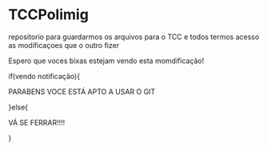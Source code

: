 TCCPolimig
==========

repositorio para guardarmos os arquivos para o TCC e todos termos acesso as modificaçoes que o outro fizer


Espero que voces bixas estejam vendo esta momdificação!

if(vendo notificação){

PARABENS VOCE ESTÁ APTO A USAR O GIT

}else{

VÁ SE FERRAR!!!!


}
